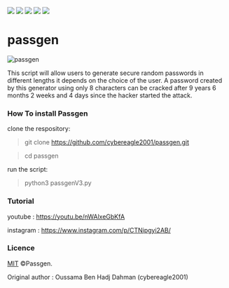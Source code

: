  <a target="_blank" href="OS" title="OS"><img src="https://img.shields.io/static/v1?label=Version&message=V0.3&color=blue"></a>
  <a target="_blank" href="Language" title="Language"><img src="https://img.shields.io/badge/language-python 3+-GREEN"></a>
    <a target="_blank" href="OS" title="OS"><img src="https://img.shields.io/static/v1?label=OS&message=linux&color=red"></a>
   <a target="_blank" href="OS" title="OS"><img src="https://img.shields.io/static/v1?label=OS&message=Windows&color=red"></a>
    <a target="_blank" href="OS" title="OS"><img src="https://img.shields.io/static/v1?label=OS&message=MacOS&color=red"></a>
# passgen
![passgen](https://user-images.githubusercontent.com/63789665/131267104-9e1656ef-16ee-44e3-9dec-1e766532c240.png)

This script will allow users to generate secure random passwords in different lengths it depends on the choice of the user. A password created by this generator using only 8 characters can be cracked after 9 years 6 months 2 weeks and 4 days since the hacker started the attack.

### How To install Passgen

clone the respository:

> git clone https://github.com/cybereagle2001/passgen.git

> cd passgen

run the script:
>python3 passgenV3.py
### Tutorial

youtube : https://youtu.be/nWAlxeGbKfA

instagram : https://www.instagram.com/p/CTNipgyi2AB/
### Licence

[MIT](https://choosealicense.com/licenses/mit/) ©Passgen.

Original author : Oussama Ben Hadj Dahman (cybereagle2001)

